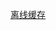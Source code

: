 [离线缓存](https://blog.csdn.net/weixin_39939012/article/details/102730199?utm_medium=distribute.pc_relevant.none-task-blog-baidujs_title-0&spm=1001.2101.3001.4242)